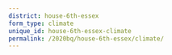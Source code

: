 ```yaml
---
district: house-6th-essex
form_type: climate
unique_id: house-6th-essex-climate
permalink: /2020bq/house-6th-essex/climate/
---
```

